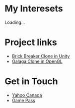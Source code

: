 # My Interesets
Loading...

# Project links
<ul>
<li><a href="https://github.com/raboull/Brick-Breaker-Clone-in-Unity">Brick Breaker Clone in Unity</a></li>
<li><a href="https://github.com/raboull/2DgameUsingOpenGL">Galaga Clone in OpenGL</a></li>
</ul>

# Get in Touch
<ul>
    <li><a href="https://ca.yahoo.com/">Yahoo Canada</a></li>
    <li><a href="https://www.xbox.com/en-us/xbox-game-pass/games#pcleavingsoon">Game Pass</a></li>
</ul>
